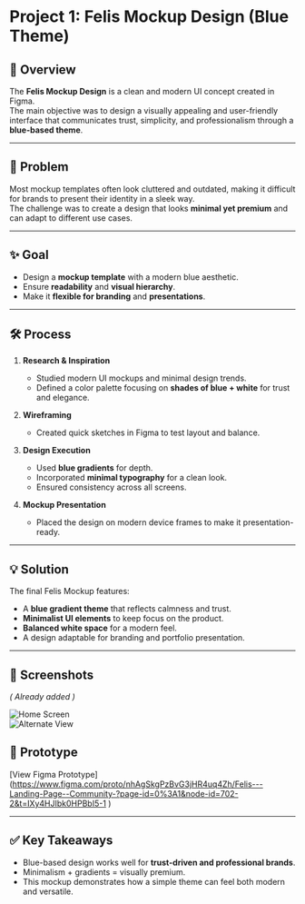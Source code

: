 # Project 1: Felis Mockup Design (Blue Theme)

## 🐾 Overview
The **Felis Mockup Design** is a clean and modern UI concept created in Figma.  
The main objective was to design a visually appealing and user-friendly interface that communicates trust, simplicity, and professionalism through a **blue-based theme**.

---

## 🎯 Problem
Most mockup templates often look cluttered and outdated, making it difficult for brands to present their identity in a sleek way.  
The challenge was to create a design that looks **minimal yet premium** and can adapt to different use cases.

---

## ✨ Goal
- Design a **mockup template** with a modern blue aesthetic.  
- Ensure **readability** and **visual hierarchy**.  
- Make it **flexible for branding** and **presentations**.  

---

## 🛠 Process
1. **Research & Inspiration**  
   - Studied modern UI mockups and minimal design trends.  
   - Defined a color palette focusing on **shades of blue + white** for trust and elegance.  

2. **Wireframing**  
   - Created quick sketches in Figma to test layout and balance.  

3. **Design Execution**  
   - Used **blue gradients** for depth.  
   - Incorporated **minimal typography** for a clean look.  
   - Ensured consistency across all screens.  

4. **Mockup Presentation**  
   - Placed the design on modern device frames to make it presentation-ready.  

---

## 💡 Solution
The final Felis Mockup features:  
- A **blue gradient theme** that reflects calmness and trust.  
- **Minimalist UI elements** to keep focus on the product.  
- **Balanced white space** for a modern feel.  
- A design adaptable for branding and portfolio presentation.  

---

## 📸 Screenshots
*( Already added )*

![Home Screen](screenshot1.png)  
![Alternate View](screenshot2.png)  

## 🔗 Prototype
[View Figma Prototype] (https://www.figma.com/proto/nhAgSkgPzBvG3jHR4uq4Zh/Felis---Landing-Page--Community-?page-id=0%3A1&node-id=702-2&t=IXy4HJIbk0HPBbI5-1 )

---

## ✅ Key Takeaways
- Blue-based design works well for **trust-driven and professional brands**.  
- Minimalism + gradients = visually premium.  
- This mockup demonstrates how a simple theme can feel both modern and versatile.  
